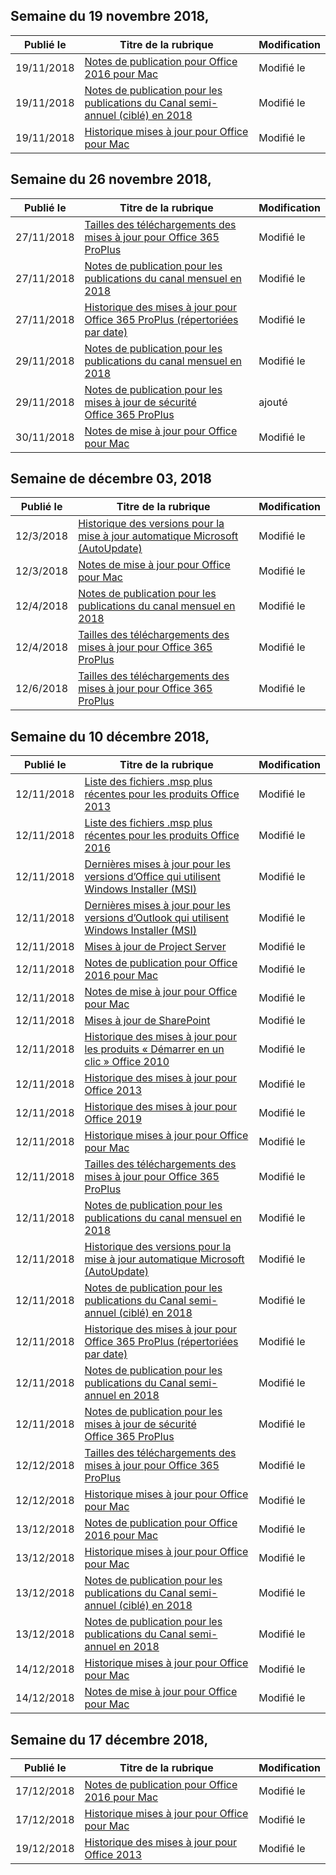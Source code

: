 <!-- This file is generated automatically each week. Changes made to this file will be overwritten.-->




## <a name="week-of-november-19-2018"></a>Semaine du 19 novembre 2018,


| Publié le |Titre de la rubrique | Modification |
|------|------------|--------|
| 19/11/2018 | [Notes de publication pour Office 2016 pour Mac](/OfficeUpdates/release-notes-office-2016-mac) | Modifié le |
| 19/11/2018 | [Notes de publication pour les publications du Canal semi-annuel (ciblé) en 2018](/OfficeUpdates/semi-annual-channel-targeted-2018) | Modifié le |
| 19/11/2018 | [Historique mises à jour pour Office pour Mac](/OfficeUpdates/update-history-office-for-mac) | Modifié le |


## <a name="week-of-november-26-2018"></a>Semaine du 26 novembre 2018,


| Publié le |Titre de la rubrique | Modification |
|------|------------|--------|
| 27/11/2018 | [Tailles des téléchargements des mises à jour pour Office 365 ProPlus](/OfficeUpdates/download-sizes-office365-proplus-updates) | Modifié le |
| 27/11/2018 | [Notes de publication pour les publications du canal mensuel en 2018](/OfficeUpdates/monthly-channel-2018) | Modifié le |
| 27/11/2018 | [Historique des mises à jour pour Office 365 ProPlus (répertoriées par date)](/OfficeUpdates/update-history-office365-proplus-by-date) | Modifié le |
| 29/11/2018 | [Notes de publication pour les publications du canal mensuel en 2018](/OfficeUpdates/monthly-channel-2018) | Modifié le |
| 29/11/2018 | [Notes de publication pour les mises à jour de sécurité Office 365 ProPlus](/OfficeUpdates/office365-proplus-security-updates) | ajouté |
| 30/11/2018 | [Notes de mise à jour pour Office pour Mac](/OfficeUpdates/release-notes-office-for-mac) | Modifié le |


## <a name="week-of-december-03-2018"></a>Semaine de décembre 03, 2018


| Publié le |Titre de la rubrique | Modification |
|------|------------|--------|
| 12/3/2018 | [Historique des versions pour la mise à jour automatique Microsoft (AutoUpdate)](/OfficeUpdates/release-history-microsoft-autoupdate) | Modifié le |
| 12/3/2018 | [Notes de mise à jour pour Office pour Mac](/OfficeUpdates/release-notes-office-for-mac) | Modifié le |
| 12/4/2018 | [Notes de publication pour les publications du canal mensuel en 2018](/OfficeUpdates/monthly-channel-2018) | Modifié le |
| 12/4/2018 | [Tailles des téléchargements des mises à jour pour Office 365 ProPlus](/OfficeUpdates/download-sizes-office365-proplus-updates) | Modifié le |
| 12/6/2018 | [Tailles des téléchargements des mises à jour pour Office 365 ProPlus](/OfficeUpdates/download-sizes-office365-proplus-updates) | Modifié le |


## <a name="week-of-december-10-2018"></a>Semaine du 10 décembre 2018,


| Publié le |Titre de la rubrique | Modification |
|------|------------|--------|
| 12/11/2018 | [Liste des fichiers .msp plus récentes pour les produits Office 2013](/OfficeUpdates/msp-files-office-2013) | Modifié le |
| 12/11/2018 | [Liste des fichiers .msp plus récentes pour les produits Office 2016](/OfficeUpdates/msp-files-office-2016) | Modifié le |
| 12/11/2018 | [Dernières mises à jour pour les versions d’Office qui utilisent Windows Installer (MSI)](/OfficeUpdates/office-updates-msi) | Modifié le |
| 12/11/2018 | [Dernières mises à jour pour les versions d’Outlook qui utilisent Windows Installer (MSI)](/OfficeUpdates/outlook-updates-msi) | Modifié le |
| 12/11/2018 | [Mises à jour de Project Server](/OfficeUpdates/project-server-updates) | Modifié le |
| 12/11/2018 | [Notes de publication pour Office 2016 pour Mac](/OfficeUpdates/release-notes-office-2016-mac) | Modifié le |
| 12/11/2018 | [Notes de mise à jour pour Office pour Mac](/OfficeUpdates/release-notes-office-for-mac) | Modifié le |
| 12/11/2018 | [Mises à jour de SharePoint](/OfficeUpdates/sharepoint-updates) | Modifié le |
| 12/11/2018 | [Historique des mises à jour pour les produits « Démarrer en un clic » Office 2010](/OfficeUpdates/update-history-office-2010-click-to-run) | Modifié le |
| 12/11/2018 | [Historique des mises à jour pour Office 2013](/OfficeUpdates/update-history-office-2013) | Modifié le |
| 12/11/2018 | [Historique des mises à jour pour Office 2019](/OfficeUpdates/update-history-office-2019) | Modifié le |
| 12/11/2018 | [Historique mises à jour pour Office pour Mac](/OfficeUpdates/update-history-office-for-mac) | Modifié le |
| 12/11/2018 | [Tailles des téléchargements des mises à jour pour Office 365 ProPlus](/OfficeUpdates/download-sizes-office365-proplus-updates) | Modifié le |
| 12/11/2018 | [Notes de publication pour les publications du canal mensuel en 2018](/OfficeUpdates/monthly-channel-2018) | Modifié le |
| 12/11/2018 | [Historique des versions pour la mise à jour automatique Microsoft (AutoUpdate)](/OfficeUpdates/release-history-microsoft-autoupdate) | Modifié le |
| 12/11/2018 | [Notes de publication pour les publications du Canal semi-annuel (ciblé) en 2018](/OfficeUpdates/semi-annual-channel-targeted-2018) | Modifié le |
| 12/11/2018 | [Historique des mises à jour pour Office 365 ProPlus (répertoriées par date)](/OfficeUpdates/update-history-office365-proplus-by-date) | Modifié le |
| 12/11/2018 | [Notes de publication pour les publications du Canal semi-annuel en 2018](/OfficeUpdates/semi-annual-channel-2018) | Modifié le |
| 12/11/2018 | [Notes de publication pour les mises à jour de sécurité Office 365 ProPlus](/OfficeUpdates/office365-proplus-security-updates) | Modifié le |
| 12/12/2018 | [Tailles des téléchargements des mises à jour pour Office 365 ProPlus](/OfficeUpdates/download-sizes-office365-proplus-updates) | Modifié le |
| 12/12/2018 | [Historique mises à jour pour Office pour Mac](/OfficeUpdates/update-history-office-for-mac) | Modifié le |
| 13/12/2018 | [Notes de publication pour Office 2016 pour Mac](/OfficeUpdates/release-notes-office-2016-mac) | Modifié le |
| 13/12/2018 | [Historique mises à jour pour Office pour Mac](/OfficeUpdates/update-history-office-for-mac) | Modifié le |
| 13/12/2018 | [Notes de publication pour les publications du Canal semi-annuel (ciblé) en 2018](/OfficeUpdates/semi-annual-channel-targeted-2018) | Modifié le |
| 13/12/2018 | [Notes de publication pour les publications du Canal semi-annuel en 2018](/OfficeUpdates/semi-annual-channel-2018) | Modifié le |
| 14/12/2018 | [Historique mises à jour pour Office pour Mac](/OfficeUpdates/update-history-office-for-mac) | Modifié le |
| 14/12/2018 | [Notes de mise à jour pour Office pour Mac](/OfficeUpdates/release-notes-office-for-mac) | Modifié le |


## <a name="week-of-december-17-2018"></a>Semaine du 17 décembre 2018,


| Publié le |Titre de la rubrique | Modification |
|------|------------|--------|
| 17/12/2018 | [Notes de publication pour Office 2016 pour Mac](/OfficeUpdates/release-notes-office-2016-mac) | Modifié le |
| 17/12/2018 | [Historique mises à jour pour Office pour Mac](/OfficeUpdates/update-history-office-for-mac) | Modifié le |
| 19/12/2018 | [Historique des mises à jour pour Office 2013](/OfficeUpdates/update-history-office-2013) | Modifié le |
